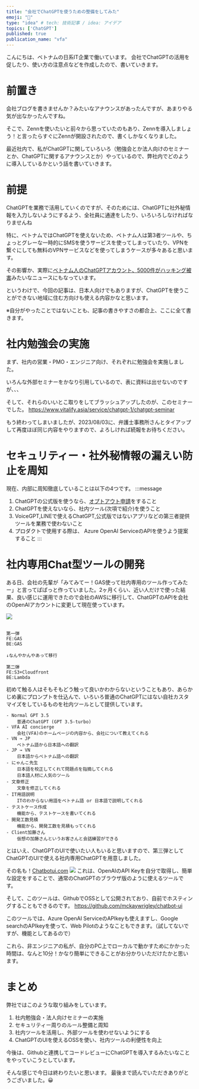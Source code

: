 ```yaml
---
title: "会社でChatGPTを使うための整備をしてみた"
emoji: "💬"
type: "idea" # tech: 技術記事 / idea: アイデア
topics: ['ChatGPT']
published: true
publication_name: "vfa"
---
```

こんにちは、ベトナムの日系IT企業で働いています。
会社でChatGPTの活用を促したり、使い方の注意点などを作成したので、書いていきます。

# 前置き
会社ブログを書きませんか？みたいなアナウンスがあったんですが、あまりやる気が出なかったんですね。

そこで、Zennを使いたいと前々から思っていたのもあり、Zennを導入しましょう！と言ったらすぐにZennが開設されたので、書くしかなくなりました。

最近社内で、私がChatGPTに関していろいろ（勉強会とか法人向けのセミナーとか、ChatGPTに関するアナウンスとか）やっているので、弊社内でどのように導入しているかという話を書いていきます。


# 前提
ChatGPTを業務で活用していくのですが、そのためには、ChatGPTに社外秘情報を入力しないようにするよう、全社員に通達をしたり、いろいろしなければなりませんね

特に、ベトナムではChatGPTを使えないため、ベトナム人は第3者ツールや、ちょっとグレーな一時的にSMSを使うサービスを使ってしまっていたり、VPNを繋ぐにしても無料のVPNサービスなどを使ってしまうケースが多々あると思います。

その影響か、実際に[ベトナム人のChatGPTアカウント、5000件がハッキング被害](https://www.viet-jo.com/news/social/230623173305.html)みたいなニュースにもなっています。

というわけで、今回の記事は、日本人向けでもありますが、ChatGPTを使うことができない地域に住む方向けも使える内容かなと思います。

※自分がやったことではないことも、記事の書きやすさの都合上、ここに全て書きます。

# 社内勉強会の実施
まず、社内の営業・PMO・エンジニア向け、それぞれに勉強会を実施しました。

いろんな外部セミナーをかなり引用しているので、表に資料は出せないのですが、、、

そして、それらのいいとこ取りをしてブラッシュアップしたのが、このセミナーでした。
https://www.vitalify.asia/service/chatgpt-1/chatgpt-seminar

もう終わってしまいましたが、2023/08/03に、弁護士事務所さんとタイアップして再度ほぼ同じ内容をやりますので、よろしければ続報をお待ちください。
# セキュリティー・社外秘情報の漏えい防止を周知
現在、内部に周知徹底していることは以下の4つです。
:::message
1. ChatGPTの公式版を使うなら、[オプトアウト申請](https://docs.google.com/forms/d/e/1FAIpQLScrnC-_A7JFs4LbIuzevQ_78hVERlNqqCPCt3d8XqnKOfdRdQ/viewform)をすること
2. ChatGPTを使えないなら、社内ツール(次項で紹介)を使うこと
3. VoiceGPT,LINEで使えるChatGPT,公式版ではないアプリなどの第三者提供ツールを業務で使わないこと
4. プロダクトで使用する際は、 Azure OpenAI ServiceのAPIを使うよう提案すること
:::

# 社内専用Chat型ツールの開発
ある日、会社の先輩が「みてみてー！GAS使って社内専用のツール作ってみたー」と言ってぱぱっと作っていました。2ヶ月くらい、近い人だけで使った結果、良い感じに運用できたので会社のAWSに移行して、ChatGPTのAPIを会社のOpenAIアカウントに変更して現在使っています。

![](https://storage.googleapis.com/zenn-user-upload/a72427f82310-20230707.png)

```plain:アーキテクチャ構成

第一弾
FE:GAS
BE:GAS

↓なんやかんやあって移行

第二弾
FE:S3+Cloudfront
BE:Lambda

```

初めて触る人はそもそもどう触って良いかわからないということもあり、あらかじめ裏にプロンプトを仕込んで、いろいろ普通のChatGPTにはない自社カスタマイズをしているものを社内ツールとして提供しています。

```plain:主な機能
- Normal GPT 3.5
    普通のChatGPT (GPT 3.5-turbo)
- VFA AI concierge
    会社(VFA)のホームページの内容から、会社について教えてくれる
- VN → JP
    ベトナム語から日本語への翻訳
- JP → VN
    日本語からベトナム語への翻訳
- にゃんこ先生
    日本語を校正してくれて問題点を指摘してくれる
    日本語人材に人気のツール
- 文章修正
    文章を修正してくれる
- IT用語説明
    ITのわからない用語をベトナム語 or 日本語で説明してくれる
- テストケース作成
    機能から、テストケースを書いてくれる
- 開発工数見積
    機能から、開発工数を見積もってくれる
- Client加藤さん
    仮想の加藤さんというお客さんと会話練習ができる
```

とはいえ、ChatGPTのUIで使いたい人もいると思いますので、第三弾としてChatGPTのUIで使える社内専用ChatGPTを用意しました。

その名も！[Chatbotui.com](https://www.chatbotui.com/ja)
![](https://storage.googleapis.com/zenn-user-upload/967dc5cae395-20230707.png)
これは、OpenAIのAPI Keyを自分で取得し、簡単な設定をすることで、通常のChatGPTのブラウザ版のように使えるツールです。

そして、このツールは、GithubでOSSとして公開されており、自前でホスティングすることもできるのです。
https://github.com/mckaywrigley/chatbot-ui

このツールでは、Azure OpenAI ServiceのAPIkeyも使えますし、Google searchのAPIkeyを使って、Web Pilotのようなこともできます。（試してないですが、機能としてあるので）

これら、非エンジニアの私が、自分のPC上でローカルで動かすためにかかった時間は、なんと10分！かなり簡単にできることがお分かりいただけたかと思います。

# まとめ
弊社ではこのような取り組みをしています。

1. 社内勉強会・法人向けセミナーの実施
2. セキュリティー周りのルール整備と周知
3. 社内ツールを活用し、外部ツールを使わせないようにする
4. ChatGPTのUIを使えるOSSを使い、社内ツールの利便性を向上

今後は、Githubと連携してコードレビューにChatGPTを導入するみたいなことをやっていこうとしています。

そんな感じで今日は終わりたいと思います。
最後まで読んでいただきありがとうございました。😀
